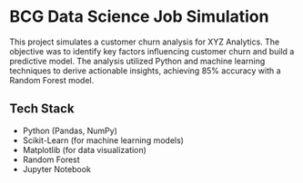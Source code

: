 # BCG Data Science Job Simulation

This project simulates a customer churn analysis for XYZ Analytics. The objective was to identify key factors influencing customer churn and build a predictive model. The analysis utilized Python and machine learning techniques to derive actionable insights, achieving 85% accuracy with a Random Forest model.

## Tech Stack

- Python (Pandas, NumPy)
- Scikit-Learn (for machine learning models)
- Matplotlib (for data visualization)
- Random Forest
- Jupyter Notebook
